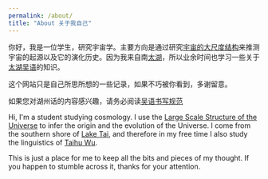 ```yaml
---
permalink: /about/
title: "About 关于我自己"
---
```


你好，我是一位学生，研究宇宙学。主要方向是通过研究[宇宙的大尺度结构](https://baike.baidu.com/item/%E5%AE%87%E5%AE%99%E5%A4%A7%E5%B0%BA%E5%BA%A6%E7%BB%93%E6%9E%84)来推测宇宙的起源以及它的演化历史。因为我来自南[太湖](https://baike.baidu.com/item/%E5%A4%AA%E6%B9%96/112298)，所以业余时间也学习一些关于[太湖吴语](https://baike.baidu.com/item/%E5%90%B4%E8%AF%AD%E5%A4%AA%E6%B9%96%E7%89%87)的知识。

这个网站只是自己所思所想的一些记录，如果不巧被你看到，多谢留意。

如果您对湖州话的内容感兴趣，请务必阅读[吴语书写规范](/format)

Hi, I'm a student studying cosmology. I use the [Large Scale Structure of the Universe](https://en.wikipedia.org/wiki/Observable_universe#Large-scale_structure) to infer the origin and the evolution of the Universe. I come from the southern shore of [Lake Tai](https://en.wikipedia.org/wiki/Lake_Tai), and therefore in my free time I also study the linguistics of [Taihu Wu](https://en.wikipedia.org/wiki/Taihu_Wu).

This is just a place for me to keep all the bits and pieces of my thought. If you happen to stumble across it, thanks for your attention.
